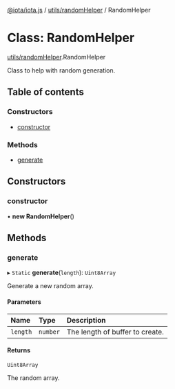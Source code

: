 [@iota/iota.js](../README.md) / [utils/randomHelper](../modules/utils_randomHelper.md) / RandomHelper

# Class: RandomHelper

[utils/randomHelper](../modules/utils_randomHelper.md).RandomHelper

Class to help with random generation.

## Table of contents

### Constructors

- [constructor](utils_randomHelper.RandomHelper.md#constructor)

### Methods

- [generate](utils_randomHelper.RandomHelper.md#generate)

## Constructors

### constructor

• **new RandomHelper**()

## Methods

### generate

▸ `Static` **generate**(`length`): `Uint8Array`

Generate a new random array.

#### Parameters

| Name | Type | Description |
| :------ | :------ | :------ |
| `length` | `number` | The length of buffer to create. |

#### Returns

`Uint8Array`

The random array.
